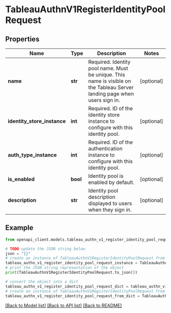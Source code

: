 # TableauAuthnV1RegisterIdentityPoolRequest


## Properties

Name | Type | Description | Notes
------------ | ------------- | ------------- | -------------
**name** | **str** | Required. Identity pool name. Must be unique. This name is visible on the Tableau Server landing page when users sign in. | [optional] 
**identity_store_instance** | **int** | Required. ID of the identity store instance to configure with this identity pool. | [optional] 
**auth_type_instance** | **int** | Required. ID of the authentication instance to configure with this identity pool. | [optional] 
**is_enabled** | **bool** | Identity pool is enabled by default. | [optional] 
**description** | **str** | Identity pool description displayed to users when they sign in. | [optional] 

## Example

```python
from openapi_client.models.tableau_authn_v1_register_identity_pool_request import TableauAuthnV1RegisterIdentityPoolRequest

# TODO update the JSON string below
json = "{}"
# create an instance of TableauAuthnV1RegisterIdentityPoolRequest from a JSON string
tableau_authn_v1_register_identity_pool_request_instance = TableauAuthnV1RegisterIdentityPoolRequest.from_json(json)
# print the JSON string representation of the object
print(TableauAuthnV1RegisterIdentityPoolRequest.to_json())

# convert the object into a dict
tableau_authn_v1_register_identity_pool_request_dict = tableau_authn_v1_register_identity_pool_request_instance.to_dict()
# create an instance of TableauAuthnV1RegisterIdentityPoolRequest from a dict
tableau_authn_v1_register_identity_pool_request_from_dict = TableauAuthnV1RegisterIdentityPoolRequest.from_dict(tableau_authn_v1_register_identity_pool_request_dict)
```
[[Back to Model list]](../README.md#documentation-for-models) [[Back to API list]](../README.md#documentation-for-api-endpoints) [[Back to README]](../README.md)


